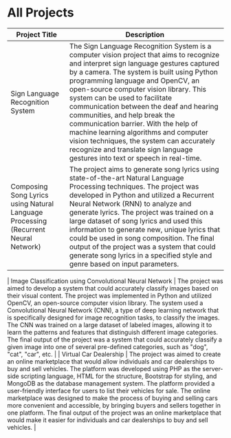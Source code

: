 # All Projects

| Project Title | Description |
| ------------- | ----------- |
| Sign Language Recognition System | The Sign Language Recognition System is a computer vision project that aims to recognize and interpret sign language gestures captured by a camera. The system is built using Python programming language and OpenCV, an open-source computer vision library. This system can be used to facilitate communication between the deaf and hearing communities, and help break the communication barrier. With the help of machine learning algorithms and computer vision techniques, the system can accurately recognize and translate sign language gestures into text or speech in real-time. |
| Composing Song Lyrics using Natural Language Processing (Recurrent Neural Network) | The project aims to generate song lyrics using state-of-the-art Natural Language Processing techniques. The project was developed in Python and utilized a Recurrent Neural Network (RNN) to analyze and generate lyrics. The project was trained on a large dataset of song lyrics and used this information to generate new, unique lyrics that could be used in song composition. The final output of the project was a system that could generate song lyrics in a specified style and genre based on input parameters. |
|
Image Classification using Convolutional Neural Network | The project was aimed to develop a system that could accurately classify images based on their visual content. The project was implemented in Python and utilized OpenCV, an open-source computer vision library. The system used a Convolutional Neural Network (CNN), a type of deep learning network that is specifically designed for image recognition tasks, to classify the images. The CNN was trained on a large dataset of labeled images, allowing it to learn the patterns and features that distinguish different image categories. The final output of the project was a system that could accurately classify a given image into one of several pre-defined categories, such as "dog", "cat", "car", etc. |
| Virtual Car Dealership | The project was aimed to create an online marketplace that would allow individuals and car dealerships to buy and sell vehicles. The platform was developed using PHP as the server-side scripting language, HTML for the structure, Bootstrap for styling, and MongoDB as the database management system. The platform provided a user-friendly interface for users to list their vehicles for sale. The online marketplace was designed to make the process of buying and selling cars more convenient and accessible, by bringing buyers and sellers together in one platform. The final output of the project was an online marketplace that would make it easier for individuals and car dealerships to buy and sell vehicles. |

